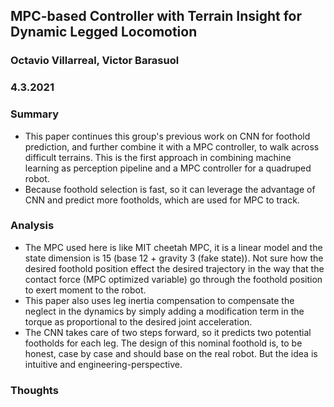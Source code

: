 
## MPC-based  Controller  with  Terrain  Insight  for  Dynamic  Legged Locomotion

### Octavio Villarreal, Victor Barasuol

### 4.3.2021

### Summary

- This paper continues this group's previous work on CNN for foothold prediction, and further combine it with a MPC controller, to walk across difficult terrains. This is the first approach in combining machine learning as perception pipeline and a MPC controller for a quadruped robot.
- Because foothold selection is fast, so it can leverage the advantage of CNN and predict more footholds, which are used for MPC to track.

### Analysis
- The MPC used here is like MIT cheetah MPC, it is a linear model and the state dimension is 15 (base 12 + gravity 3 (fake state)). Not sure how the desired foothold position effect the desired trajectory in the way that the contact force (MPC optimized variable) go through the foothold position to exert moment to the robot.
- This paper also uses leg inertia compensation to compensate the neglect in the dynamics by simply adding a modification term in the torque as proportional to the desired joint acceleration.
- The CNN takes care of two steps forward, so it predicts two potential footholds for each leg. The design of this nominal foothold is, to be honest, case by case and should base on the real robot. But the idea is intuitive and engineering-perspective.
### Thoughts

